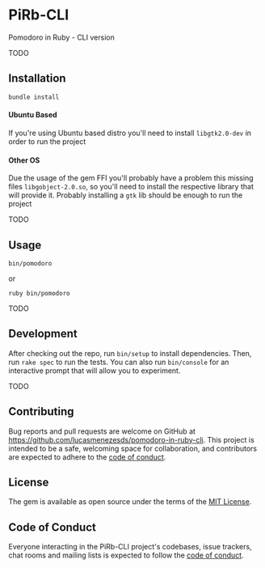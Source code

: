 # PiRb-CLI

Pomodoro in Ruby - CLI version

TODO

## Installation

`bundle install`

#### Ubuntu Based

If you're using Ubuntu based distro you'll need to install `libgtk2.0-dev` in order to run the project

#### Other OS

Due the usage of the gem FFI you'll probably have a problem this missing files `libgobject-2.0.so`, so you'll need to
install the respective library that will provide it. Probably installing a `gtk` lib should be enough to run the project

TODO

## Usage

`bin/pomodoro`

or

`ruby bin/pomodoro`

TODO

## Development

After checking out the repo, run `bin/setup` to install dependencies. Then, run `rake spec` to run the tests. You can
also run `bin/console` for an interactive prompt that will allow you to experiment.

TODO

## Contributing

Bug reports and pull requests are welcome on GitHub at https://github.com/lucasmenezesds/pomodoro-in-ruby-cli. This
project is intended to be a safe, welcoming space for collaboration, and contributors are expected to adhere to
the [code of conduct](https://github.com/lucasmenezesds/pomodoro-in-ruby-cli/blob/master/CODE_OF_CONDUCT.md).

## License

The gem is available as open source under the terms of the [MIT License](https://opensource.org/licenses/MIT).

## Code of Conduct

Everyone interacting in the PiRb-CLI project's codebases, issue trackers, chat rooms and mailing lists is expected to
follow the [code of conduct](https://github.com/lucasmenezesds/pomodoro-in-ruby-cli/blob/master/CODE_OF_CONDUCT.md).
